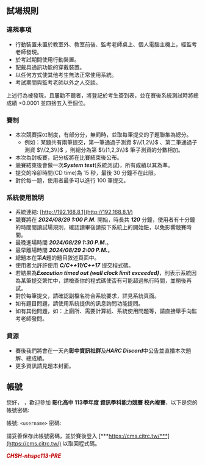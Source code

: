## **試場規則**

### **違規事項**

 - 行動裝置未置於教室外、教室前後、監考老師桌上、個人電腦主機上，經監考老師發現。
 - 於考試期間使用行動裝置。
 - 配戴具通訊功能的穿戴裝置。
 - 以任何方式使其他考生無法正常使用系統。
 - 考試期間與監考老師以外之人交談。

上述行為被發現，且屢勸不聽者，將登記於考生簽到表，並在賽後系統測試時將總成績 $\times 0.0001$   並四捨五入至個位。

### **賽制**

 - 本次競賽採`OI`制度，有部分分，無罰時，並取每筆提交的子題聯集為總分。
   - 例如：某題共有兩筆提交，第一筆通過子測資 $\\{1,2\\}$ 、第二筆通過子測資 $\\{2,3\\}$ ，則總分為第 $\\{1,2,3\\}$ 筆子測資的分數相加。
 - 本次為封板賽，記分板將在比賽結束後公布。
 - 競賽結束後會做一次***System test***(系統測試)，所有成績以其為準。
 - 提交的冷卻時間(CD time)為 $15$ 秒，最後 $30$ 分鐘不在此限。
 - 對於每一題，使用者最多可以進行 $100$ 筆提交。

### **系統使用說明**

 - 系統連結: [http://192.168.8.1](http://192.168.8.1/)
 - 競賽將在 ***2024/08/29 1:00 P.M.*** 開始，時長共 ***120*** 分鐘，使用者有十分鐘的時間閱讀試場規則，確認讀畢後請按下系統上的開始鈕，以免影響競賽時間。
 - 最晚進場時間 ***2024/08/29 1:30 P.M.***。
 - 最早離場時間 ***2024/08/29 2:00 P.M.***。
 - 總題本在第***A***題的題目敘述頁面中。
 - 使用者允許許使用 ***C/C++11/C++17*** 提交程式碼。
 - 若結果為***Execution timed out (wall clock limit exceeded)***，則表示系統因為某筆提交繁忙中，請檢查你的程式碼使否有可能超過執行時間，並稍後再試。
 - 對於每筆提交，請確認副檔名符合系統要求，詳見系統頁面。
 - 如有題目問題，請使用系統提供的訊息詢問功能提問。
 - 如有其他問題，如：上廁所、需要計算紙、系統使用問題等，請直接舉手向監考老師發問。

### **資源**

 - 賽後我們將會在一天內**彰中資訊社群**及***HARC Discord***中公告並直播本次題解、總成績。
 - 更多資訊請見題本封面。

## **帳號**

您好，***<team>*** **<name>**，歡迎參加 **彰化高中 113學年度 資訊學科能力競賽 校內複賽**，以下是您的帳號密碼:

帳號: `<username>`
密碼: ***<password>***

請妥善保存此帳號密碼，並於賽後登入 [***https://cms.citrc.tw/***](https://cms.citrc.tw/) 以取回程式碼。

***<font color='<color>'> CHSH-nhspc113-PRE </font>***